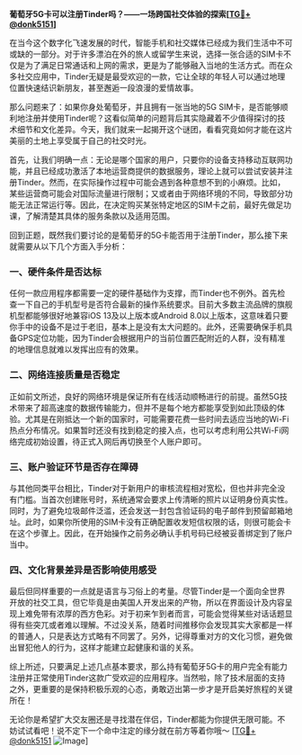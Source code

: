 **葡萄牙5G卡可以注册Tinder吗？——一场跨国社交体验的探索[[TG💪+ @donk5151](https://t.me/s/donk5151)]**

在当今这个数字化飞速发展的时代，智能手机和社交媒体已经成为我们生活中不可或缺的一部分。对于许多漂泊在外的旅人或留学生来说，选择一张合适的SIM卡不仅是为了满足日常通话和上网的需求，更是为了能够融入当地的生活方式。而在众多社交应用中，Tinder无疑是最受欢迎的一款，它让全球的年轻人可以通过地理位置快速结识新朋友，甚至邂逅一段浪漫的爱情故事。

那么问题来了：如果你身处葡萄牙，并且拥有一张当地的5G SIM卡，是否能够顺利地注册并使用Tinder呢？这看似简单的问题背后其实隐藏着不少值得探讨的技术细节和文化差异。今天，我们就来一起揭开这个谜团，看看究竟如何才能在这片美丽的土地上享受属于自己的社交时光。

首先，让我们明确一点：无论是哪个国家的用户，只要你的设备支持移动互联网功能，并且已经成功激活了本地运营商提供的数据服务，理论上就可以尝试安装并注册Tinder。然而，在实际操作过程中可能会遇到各种意想不到的小麻烦。比如，某些运营商可能会对国际流量进行限制；又或者由于网络环境的不同，导致部分功能无法正常运行等。因此，在决定购买某张特定地区的SIM卡之前，最好先做足功课，了解清楚其具体的服务条款以及适用范围。

回到正题，既然我们要讨论的是葡萄牙的5G卡能否用于注册Tinder，那么接下来就需要从以下几个方面入手分析：

### 一、硬件条件是否达标

任何一款应用程序都需要一定的硬件基础作为支撑，而Tinder也不例外。首先检查一下自己的手机型号是否符合最新的操作系统要求。目前大多数主流品牌的旗舰机型都能够很好地兼容iOS 13及以上版本或Android 8.0以上版本，这意味着只要你手中的设备不是过于老旧，基本上是没有太大问题的。此外，还需要确保手机具备GPS定位功能，因为Tinder会根据用户的当前位置匹配附近的人群，没有精准的地理信息就难以发挥出应有的效果。

### 二、网络连接质量是否稳定

正如前文所述，良好的网络环境是保证所有在线活动顺畅进行的前提。虽然5G技术带来了超高速度的数据传输能力，但并不是每个地方都能享受到如此顶级的体验。尤其是在刚抵达一个新的国家时，可能需要花费一些时间去适应当地的Wi-Fi热点分布情况。如果暂时还没有找到稳定的接入点，也可以考虑利用公共Wi-Fi网络完成初始设置，待正式入网后再切换至个人账户即可。

### 三、账户验证环节是否存在障碍

与其他同类平台相比，Tinder对于新用户的审核流程相对宽松，但也并非完全没有门槛。当首次创建账号时，系统通常会要求上传清晰的照片以证明身份真实性。同时，为了避免垃圾邮件泛滥，还会发送一封包含验证码的电子邮件到预留邮箱地址。此时，如果你所使用的SIM卡没有正确配置收发短信权限的话，则很可能会卡在这个步骤上。因此，在开始操作之前务必确认手机号码已经被妥善绑定到了账户当中。

### 四、文化背景差异是否影响使用感受

最后但同样重要的一点就是语言与习俗上的考量。尽管Tinder是一个面向全世界开放的社交工具，但它毕竟是由美国人开发出来的产物，所以在界面设计及内容呈现上难免带有浓厚的西方色彩。对于初来乍到者而言，可能会觉得某些对话话题显得有些突兀或者难以理解。不过没关系，随着时间推移你会发现其实大家都是一样的普通人，只是表达方式略有不同罢了。另外，记得尊重对方的文化习惯，避免做出冒犯他人的行为，这样才能建立起健康和谐的关系。

综上所述，只要满足上述几点基本要求，那么持有葡萄牙5G卡的用户完全有能力注册并正常使用Tinder这款广受欢迎的应用程序。当然啦，除了技术层面的支持之外，更重要的是保持积极乐观的心态，勇敢迈出第一步才是开启美好旅程的关键所在！

无论你是希望扩大交友圈还是寻找潜在伴侣，Tinder都能为你提供无限可能。不妨试试看吧！说不定下一个命中注定的缘分就在前方等着你哦～ [[TG💪+ @donk5151](https://t.me/s/donk5151) ![Image](https://i.postimg.cc/rwNCRYN7/Snipaste-2025-04-30-17-27-05.png)]